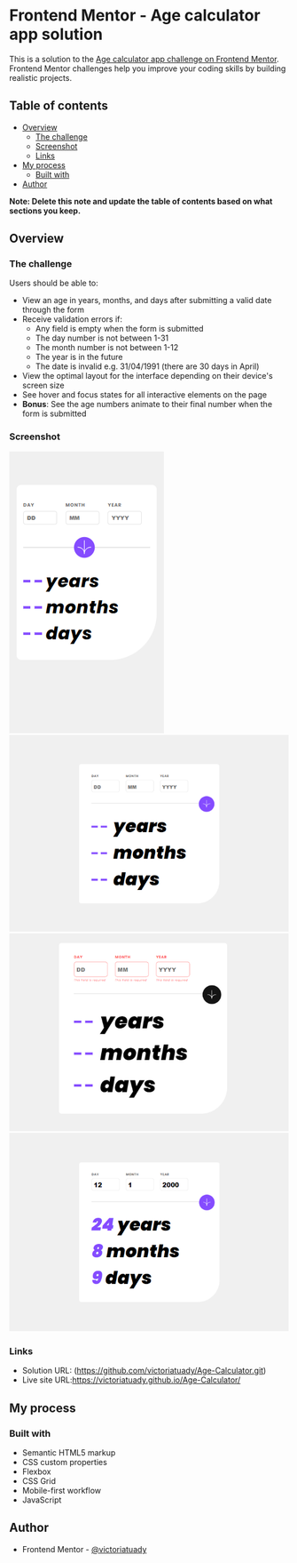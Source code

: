 # Frontend Mentor - Age calculator app solution

This is a solution to the [Age calculator app challenge on Frontend Mentor](https://www.frontendmentor.io/challenges/age-calculator-app-dF9DFFpj-Q). Frontend Mentor challenges help you improve your coding skills by building realistic projects.

## Table of contents

- [Overview](#overview)
  - [The challenge](#the-challenge)
  - [Screenshot](#screenshot)
  - [Links](#links)
- [My process](#my-process)
  - [Built with](#built-with)
- [Author](#author)

**Note: Delete this note and update the table of contents based on what sections you keep.**

## Overview

### The challenge

Users should be able to:

- View an age in years, months, and days after submitting a valid date through the form
- Receive validation errors if:
  - Any field is empty when the form is submitted
  - The day number is not between 1-31
  - The month number is not between 1-12
  - The year is in the future
  - The date is invalid e.g. 31/04/1991 (there are 30 days in April)
- View the optimal layout for the interface depending on their device's screen size
- See hover and focus states for all interactive elements on the page
- **Bonus**: See the age numbers animate to their final number when the form is submitted

### Screenshot

![mobile view](design/mobile-view.png)
![Desktop view](design/Desktop-view.png)
![Error view](design/error.png)
![Desktop view](design/age-calculated.png)

### Links

- Solution URL: (https://github.com/victoriatuady/Age-Calculator.git)
- Live site URL:https://victoriatuady.github.io/Age-Calculator/

## My process

### Built with

- Semantic HTML5 markup
- CSS custom properties
- Flexbox
- CSS Grid
- Mobile-first workflow
- JavaScript

## Author

- Frontend Mentor - [@victoriatuady](https://www.frontendmentor.io/profile/victoriatuady)
